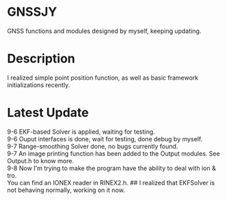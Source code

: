 # GNSSJY
GNSS functions and modules designed by myself, keeping updating.
# Description
I realized simple point position function, as well as basic framework initializations recently. 
# Latest Update
9-6  EKF-based Solver is applied, waiting for testing. \
9-6  Ouput interfaces is done, wait for testing, done debug by myself. \
9-7  Range-smoothing Solver done, no bugs currently found. \
9-7  An image printing function has been added to the Output modules. See Output.h to know more. \
9-8  Now I'm trying to make the program have the ability to deal with ion & tro.  \
     You can find an IONEX reader in RINEX2.h.
     ## I realized that EKFSolver is not behaving normally, working on it now.
